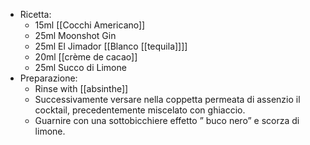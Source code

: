 - Ricetta:
	- 15ml [[Cocchi Americano]]
	- 25ml Moonshot Gin
	- 25ml El Jimador [[Blanco [[tequila]]]]
	- 20ml [[crème de cacao]]
	- 25ml Succo di Limone
- Preparazione:
	- Rinse with [[absinthe]]
	- Successivamente versare nella coppetta permeata di assenzio il cocktail, precedentemente miscelato con ghiaccio.
	- Guarnire con una sottobicchiere effetto ” buco nero” e scorza di limone.